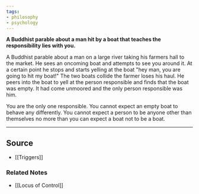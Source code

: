 ```yaml
---
tags:
- philosophy
- psychology
---
```

**A Buddhist parable about a man hit by a boat that teaches the responsibility lies with you.**

A Buddhist parable about a man on a large river taking his farmers hall to the market. He sees an oncoming boat and attempts to see you around it. At a certain point he stops and starts yelling at the boat "hey man, you are going to hit my boat!" The two boats collide the farmer loses his haul. He peers into the boat to yell at the person responsible and finds that the boat was empty. It had come unmoored and the only person responsible was him.

You are the only one responsible. You cannot expect an empty boat to behave any differently. You cannot expect a person to be anyone other than themselves no more than you can expect a boat not to be a boat.

---

## Source
- [[Triggers]]

### Related Notes
- [[Locus of Control]]
